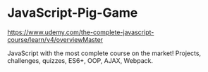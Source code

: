 # JavaScript-Pig-Game

https://www.udemy.com/the-complete-javascript-course/learn/v4/overviewMaster 

JavaScript with the most complete course on the market! Projects, challenges, quizzes, ES6+, OOP, AJAX, Webpack.
